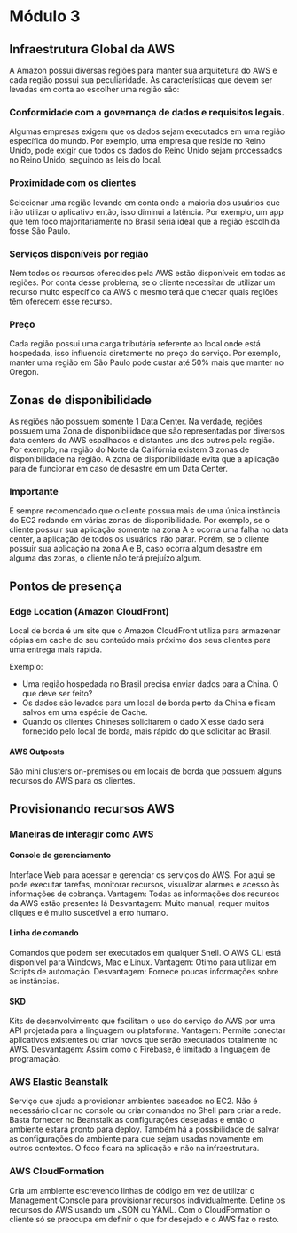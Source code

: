 # Módulo 3
 
## Infraestrutura Global da AWS
A Amazon possui diversas regiões para manter sua arquitetura do AWS e cada região possui sua peculiaridade. As características que devem ser levadas em conta ao escolher uma região são:
 
### Conformidade com a governança de dados e requisitos legais.
 
Algumas empresas exigem que os dados sejam executados em uma região específica do mundo. Por exemplo, uma empresa que reside no Reino Unido, pode exigir que todos os dados do Reino Unido sejam processados no Reino Unido, seguindo as leis do local.
 
### Proximidade com os clientes
 
Selecionar uma região levando em conta onde a maioria dos usuários que irão utilizar o aplicativo então, isso diminui a latência. Por exemplo, um app que tem foco majoritariamente no Brasil seria ideal que a região escolhida fosse São Paulo.
 
### Serviços disponíveis por região
 
Nem todos os recursos oferecidos pela AWS estão disponíveis em todas as regiões. Por conta desse problema, se o cliente necessitar de utilizar um recurso muito específico da AWS o mesmo terá que checar quais regiões têm oferecem esse recurso.
 
### Preço
 
Cada região possui uma carga tributária referente ao local onde está hospedada, isso influencia diretamente no preço do serviço. Por exemplo, manter uma região em São Paulo pode custar até 50% mais que manter no Oregon.
 
## Zonas de disponibilidade
 
As regiões não possuem somente 1 Data Center. Na verdade, regiões possuem uma Zona de disponibilidade que são representadas por diversos data centers do AWS espalhados e distantes uns dos outros pela região. Por exemplo, na região do Norte da Califórnia existem  3 zonas de disponibilidade na região. A zona de disponibilidade evita que a aplicação para de funcionar em caso de desastre em um Data Center.
 
### Importante
 
É sempre recomendado que o cliente possua mais de uma única instância do EC2 rodando em várias zonas de disponibilidade. Por exemplo, se o cliente possuir sua aplicação somente na zona A e ocorra uma falha no data center, a aplicação de todos os usuários irão parar. Porém, se o cliente possuir sua aplicação na zona A e B, caso ocorra algum desastre em alguma das zonas, o cliente não terá prejuízo algum.
 
## Pontos de presença
 
### Edge Location (Amazon CloudFront)
 
Local de borda é um site que o Amazon CloudFront utiliza para armazenar cópias em cache do seu conteúdo mais próximo dos seus clientes para uma entrega mais rápida.
 
Exemplo:
 
- Uma região hospedada no Brasil precisa enviar dados para a China. O que deve ser feito?
- Os dados são levados para um local de borda perto da China e ficam salvos em uma espécie de Cache.
- Quando os clientes Chineses solicitarem o dado X esse dado será fornecido pelo local de borda, mais rápido do que solicitar ao Brasil.

#### AWS Outposts

São mini clusters on-premises ou em locais de borda que possuem alguns recursos do AWS para os clientes.

## Provisionando recursos AWS
 
### Maneiras de interagir como AWS
 
#### Console de gerenciamento
 
Interface Web para acessar e gerenciar os serviços do AWS. Por aqui se pode executar tarefas, monitorar recursos, visualizar alarmes e acesso às informações de cobrança.
Vantagem: Todas as informações dos recursos da AWS estão presentes lá
Desvantagem: Muito manual, requer muitos cliques e é muito suscetível a erro humano.
 
#### Linha de comando
 
Comandos que podem ser executados em qualquer Shell. O AWS CLI está disponível para Windows, Mac e Linux.
Vantagem: Ótimo para utilizar em Scripts de automação.
Desvantagem: Fornece poucas informações sobre as instâncias.
 
#### SKD
 
Kits de desenvolvimento que facilitam o uso do serviço do AWS por uma API projetada para a linguagem ou plataforma.
Vantagem: Permite conectar aplicativos existentes ou criar novos que serão executados totalmente no AWS.
Desvantagem: Assim como o Firebase, é limitado a linguagem de programação.
 
### AWS Elastic Beanstalk
 
Serviço que ajuda a provisionar ambientes baseados no EC2. Não é necessário clicar no console ou criar comandos no Shell para criar a rede. Basta fornecer no Beanstalk as configurações desejadas e então o ambiente estará pronto para deploy. Também há a possibilidade de salvar as configurações do ambiente para que sejam usadas novamente em outros contextos. O foco ficará na aplicação e não na infraestrutura.
 
### AWS CloudFormation
 
Cria um ambiente escrevendo linhas de código em vez de utilizar o Management Console para provisionar recursos individualmente. Define os recursos do AWS usando um JSON ou YAML. Com o CloudFormation o cliente só se preocupa em definir o que for desejado e o AWS faz o resto.
 

